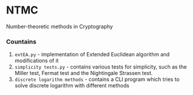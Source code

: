 # NTMC
Number-theoretic methods in Cryptography
### Countains
1. ```extEA.py``` - implementation of Extended Euclidean algorithm and modifications of it
2. ```simplicity tests.py``` - contains various tests for simplicity, such as the Miller test, Fermat test and the Nightingale Strassen test.
3. ```discrete logarithm methods``` - contains a CLI program which tries to solve discrete logarithm with different methods